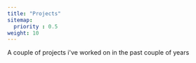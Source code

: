 ```yaml
---
title: "Projects"
sitemap:
  priority : 0.5
weight: 10
---
```

<p>A couple of projects i've worked on in the past couple of years</p>
